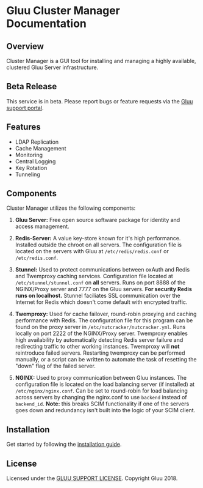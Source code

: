 # Gluu Cluster Manager Documentation
## Overview
Cluster Manager is a GUI tool for installing and managing a highly available, clustered Gluu Server infrastructure.

## Beta Release    
This service is in beta. Please report bugs or feature requests via the [Gluu support portal](https://support.gluu.org). 

## Features

- LDAP Replication   
- Cache Management   
- Monitoring    
- Central Logging   
- Key Rotation   
- Tunneling   

## Components

Cluster Manager utilizes the following components:

1. **Gluu Server:** Free open source software package for identity and access management. 

1. **Redis-Server:** A value key-store known for it's high performance. Installed outside the chroot on all servers. The configuration file is located on the servers with Gluu at `/etc/redis/redis.conf` or `/etc/redis.conf`.

1. **Stunnel:** Used to protect communications between oxAuth and Redis and Twemproxy caching services. Configuration file located at `/etc/stunnel/stunnel.conf` on **all** servers. Runs on port 8888 of the NGINX/Proxy server and 7777 on the Gluu servers. **For security Redis runs on localhost.** Stunnel faciliates SSL communication over the Internet for Redis which doesn't come default with encrypted traffic.

1. **Twemproxy:** Used for cache failover, round-robin proxying and caching performance with Redis. The configuration file for this program can be found on the proxy server in `/etc/nutcracker/nutcracker.yml`. Runs locally on port 2222 of the NGINX/Proxy server. Twemproxy enables high availability by automatically detecting Redis server failure and redirecting traffic to other working instances. Twemproxy will **not** reintroduce failed servers. Restarting twemproxy can be performed manually, or a script can be written to automate the task of resetting the "down" flag of the failed server.

1. **NGINX:** Used to proxy communication between Gluu instances. The configuration file is located on the load balancing server (if installed) at `/etc/nginx/nginx.conf`. Can be set to round-robin for load balancing across servers by changing the nginx.conf to use `backend` instead of `backend_id`. **Note:** this breaks SCIM functionality if one of the servers goes down and redundancy isn't built into the logic of your SCIM client.

## Installation
Get started by following the [installation guide](./installation/index.md). 

## License
Licensed under the [GLUU SUPPORT LICENSE](https://github.com/GluuFederation/cluster-mgr/blob/master/LICENSE). Copyright Gluu 2018.




